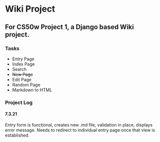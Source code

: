 # Wiki Project
## For CS50w Project 1, a Django based Wiki project.

### Tasks
* Entry Page
* Index Page
* Search
* ~~New Page~~ 
* Edit Page
* Random Page
* Markdown to HTML

### Project Log
#### 7.3.21
Entry form is functional, creates new .md file, validation in place, displays error message. Needs to redirect to individual entry page once that view is established.